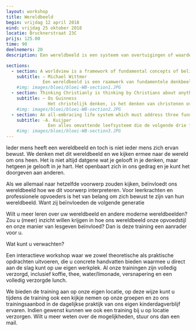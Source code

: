 ```yaml
---
layout: workshop
title: Wereldbeeld
begin: vrijdag 12 april 2018 
eind: vrijdag 25 oktober 2018
locatie: Brucknerstraat 23C
prijs: 125.00
time: 90
deelnemers: 20
description: Een wereldbeeld is een systeem van overtuigingen of waarden die ons denken en leven richting geven.

sections:
  - section: A worldview is a framework of fundamental concepts of beliefs about the world. In short, a worldview comprises the lens through which we see the world.
    subtitle: – Michael Wittmer 
              Een wereldbeeld is een raamwerk van fundamentele denkbeelden over de wereld, een wereldbeeld compromis eert het beeld waardoor wij de wereld aanschouwen.
    #img: images/bloei/bloei-WB-section1.JPG
  - section: Thinking Christianly is thinking by Christians about anything and everything in a consistently Christian way – in a manner that is shaped, directed, and restrained by the truth of God’s Word and God’s Spirit.”
    subtitle: – Os Guinness
                Het christelijk denken, is het denken van christenen over iets en alles in een consequente Christelijke wijze, een wijze die gevormd, gestuurd, en gekaderd is door Gods Woord en Gods Geest.
    #img: images/bloei/bloei-WB-section2.JPG
  - section: An all-embracing life system which must address three fundamental relations of human existence, namely our relationship to God, others and the world around us.
    subtitle: -A. Kuijper
                Een alles omvattende leefsysteem die de volgende drie fundamentele relaties van het mens zijn raakt, namelijk onze relatie met God, met anderen en de wereld om ons heen  
    #img: images/bloei/bloei-WB-section3.JPG
---
```


Ieder mens heeft een wereldbeeld en toch is niet ieder mens zich ervan bewust. We denken met dit wereldbeeld en we kijken ermee naar de wereld om ons heen. Het is niet altijd datgene wat je gelooft in je denken, maar hetgeen je gelooft in je hart. Het openbaart zich in ons gedrag en je kunt het doorgeven aan anderen.

Als we allemaal naar hetzelfde voorwerp zouden kijken, beïnvloedt ons wereldbeeld hoe we dit voorwerp interpreteren. Voor leerkrachten en professionele opvoeders is het van belang om zich bewust te zijn van hun wereldbeeld. Want zij beïnvloeden de volgende generatie

Wilt u meer leren over uw wereldbeeld en andere moderne wereldbeelden? Zou u (meer) inzicht willen krijgen in hoe ons wereldbeeld onze opvoedstijl en onze manier van lesgeven beïnvloed? Dan is deze training een aanrader voor u.

Wat kunt u verwachten?

Een interactieve workshop waar we zowel theoretische als praktische opdrachten uitvoeren, die u concrete handvatten bieden waarmee u direct aan de slag kunt op uw eigen werkplek. Al onze trainingen zijn volledig verzorgd, inclusief koffie, thee, water/limonade, versnapering en een volledig verzorgde lunch.

We bieden de training aan op onze eigen locatie, op deze wijze kunt u tijdens de training ook een kijkje nemen op onze groepen en zo ons trainingsaanbod in de dagelijkse praktijk van ons eigen kinderdagverblijf ervaren. Indien gewenst kunnen we ook een training bij u op locatie verzorgen. Wilt u meer weten over de mogelijkheden, stuur ons dan een mail.